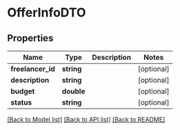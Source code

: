 # OfferInfoDTO

## Properties
Name | Type | Description | Notes
------------ | ------------- | ------------- | -------------
**freelancer_id** | **string** |  | [optional] 
**description** | **string** |  | [optional] 
**budget** | **double** |  | [optional] 
**status** | **string** |  | [optional] 

[[Back to Model list]](../../README.md#documentation-for-models) [[Back to API list]](../../README.md#documentation-for-api-endpoints) [[Back to README]](../../README.md)

